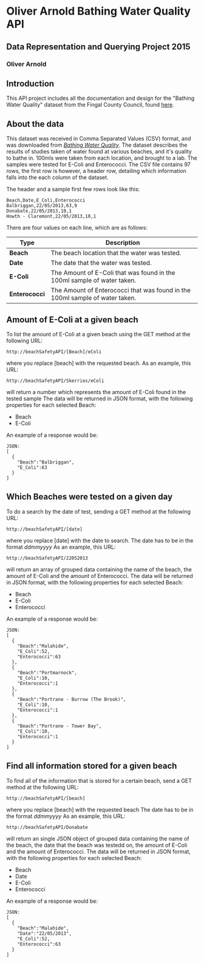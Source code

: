 # Oliver Arnold Bathing Water Quality API
## Data Representation and Querying Project 2015
### Oliver Arnold

## Introduction
This API project includes all the documentation and design for the "Bathing Water Quality" dataset from the Fingal County Council, found [here](https://data.gov.ie/dataset/bathing-water-quality).

## About the data
This dataset was received in Comma Separated Values (CSV) format, and was downloaded from [*Bathing Water Quality*](http://data.fingal.ie/datasets/csv/BathingWaterQuality2013.csv).
The dataset describes the results of studies taken of water found at various beaches, and it's quality to bathe in.
100mls were taken from each location, and brought to a lab. The samples were tested for E-Coli and Enterococci.
The CSV file contains 97 rows, the first row is however, a header row, detailing which information falls
into the each column of the dataset.

The header and a sample first few rows look like this:
```
Beach,Date,E_Coli,Enterococci
Balbriggan,22/05/2013,63,9
Donabate,22/05/2013,10,1
Howth - Claremont,22/05/2013,10,1

```
There are four values on each line, which are as follows:

Type  | Description 
------------- | -------------
**Beach** |  The beach location that the water was tested.
**Date**  | The date that the water was tested.
**E-Coli**  | The Amount of E-Coli that was found in the 100ml sample of water taken.
**Enterococci**  | The Amount of Enterococci that was found in the 100ml sample of water taken.


## Amount of E-Coli at a given beach
To list the amount of E-Coli at a given beach using the GET method at the following URL:
```
http://beachSafetyAPI/[Beach]/eColi
```
where you replace [beach] with the requested beach.
As an example, this URL:
```
http://beachSafetyAPI/Skerries/eColi
```
will return a number which represents the amount of E-Coli found in the tested sample
The data will be returned in JSON format, with the following properties for each selected Beach:
    
* Beach
* E-Coli
    
An example of a response would be:

```
JSON:
[
  {
    "Beach":"Balbriggan",
    "E_Coli":63
  }
]
```

## Which Beaches were tested on a given day
To do a search by the date of test, sending a GET method at the following URL:
```
http://beachSafetyAPI/[date]
```
where you replace [date] with the date to search.
The date has to be in the format *ddmmyyyy*
As an example, this URL:
```
http://beachSafetyAPI/22052013
```
will return an array of grouped data containing the name of the beach, the amount of E-Coli and the amount of Enterococci.
The data will be returned in JSON format, with the following properties for each selected Beach:
    
    
* Beach
* E-Coli
* Enterococci
    
An example of a response would be:

```
JSON:
[
  {
    "Beach":"Malahide",
    "E_Coli":52,
    "Enterococci":63
  },
  {
    "Beach":"Portmarnock",
    "E_Coli":10,
    "Enterococci":1
  },
  {
    "Beach":"Portrane - Burrow (The Brook)",
    "E_Coli":10,
    "Enterococci":1
  },
  {
    "Beach":"Portrane - Tower Bay",
    "E_Coli":10,
    "Enterococci":1
  }
]
```
## Find all information stored for a given beach
To find all of the information that is stored for a certain beach, send a GET method at the following URL:
```
http://beachSafetyAPI/[beach]
```
where you replace [beach] with the requested beach
The date has to be in the format *ddmmyyyy*
As an example, this URL:
```
http://beachSafetyAPI/Donabate
```
will return an single JSON object of grouped data containing the name of the beach, the date that the beach was testedd on, the amount of E-Coli and the amount of Enterococci.
The data will be returned in JSON format, with the following properties for each selected Beach:
    
    
* Beach
* Date
* E-Coli
* Enterococci
    
An example of a response would be:

```
JSON:
[
  {
    "Beach":"Malahide",
    "Date":"22/05/2013",
    "E_Coli":52,
    "Enterococci":63
  }
]
```

